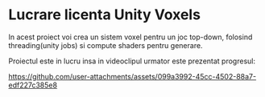 # Lucrare licenta Unity Voxels
 In acest proiect voi crea un sistem voxel pentru un joc top-down, folosind threading(unity jobs) si compute shaders pentru generare.
 
 
 Proiectul este in lucru insa in videoclipul urmator este prezentat progresul:
 


https://github.com/user-attachments/assets/099a3992-45cc-4502-88a7-edf227c385e8


